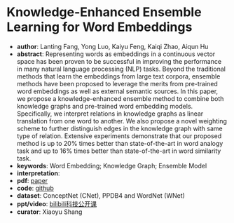 # Knowledge-Enhanced Ensemble Learning for Word Embeddings  
- **author**: Lanting Fang, Yong Luo, Kaiyu Feng, Kaiqi Zhao, Aiqun Hu 
- **abstract**: Representing words as embeddings in a continuous vector space has been proven to be successful in improving the performance in many natural language processing (NLP) tasks. Beyond the traditional methods that learn the embeddings from large text corpora, ensemble methods have been proposed to leverage the merits from pre-trained word embeddings as well as external semantic sources. In this paper, we propose a knowledge-enhanced ensemble method to combine both knowledge graphs and pre-trained word embedding models. Specifically, we interpret relations in knowledge graphs as linear translation from one word to another. We also propose a novel weighting scheme to further distinguish edges in the knowledge graph with same type of relation. Extensive experiments demonstrate that our proposed method is up to 20% times better than state-of-the-art in word analogy task and up to 16% times better than state-of-the-art in word similarity task.
- **keywords**: Word Embedding; Knowledge Graph; Ensemble Model 
- **interpretation**: 
- **pdf**: [paper](https://github.com/fanglanting/RA-retrofit/blob/master/WWW.pdf)
- **code**: [github](https://github.com/fanglanting/RA-retrofit)
- **dataset**: ConceptNet (CNet), PPDB4 and WordNet (WNet)  
- **ppt/video**: [bilibili科技公开课](https://www.bilibili.com/video/av88402466/)
- **curator**: Xiaoyu Shang 
